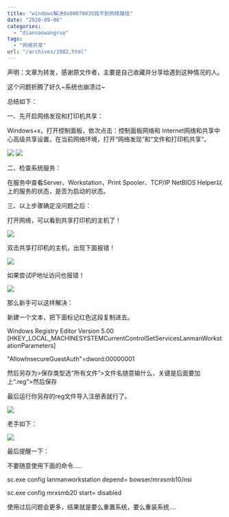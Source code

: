 ```yaml
---
title: "windows解决0x80070035找不到网络路径"
date: "2020-09-06"
categories: 
  - "diannaowangruo"
tags: 
  - "网络共享"
url: "/archives/1802.html"
---
```


声明：文章为转发，感谢原文作者，主要是自己收藏并分享给遇到这种情况的人。

这个问题折腾了好久~系统也崩溃过~

总结如下：

一、先开启网络发现和打印机共享：

Windows+x，打开控制面板，依次点击：控制面板网络和 Internet网络和共享中心高级共享设置，在当前网络环境，打开“网络发现”和“文件和打印机共享“。

![](https://img-cloud.zhoujie218.top/wp-content/uploads/2020/09/unnamed-file-7-1.png) [![](https://img-cloud.zhoujie218.top/wp-content/uploads/2020/09/unnamed-file-8-1024x579.png)](https://img-cloud.zhoujie218.top/wp-content/uploads/2020/09/unnamed-file-8.png)

二、检查系统服务：

在服务中查看Server、Workstation，Print Spooler、TCP/IP NetBIOS Helper以上的服务的状态，是否为启动的状态。

三、以上步骤确定没问题之后：

打开网络，可以看到共享打印机的主机了！

[![](https://img-cloud.zhoujie218.top/wp-content/uploads/2020/09/unnamed-file-9.png)](https://img-cloud.zhoujie218.top/wp-content/uploads/2020/09/unnamed-file-9.png)

双击共享打印机的主机，出现下面报错！

[![](https://img-cloud.zhoujie218.top/wp-content/uploads/2020/09/unnamed-file-10.png)](https://img-cloud.zhoujie218.top/wp-content/uploads/2020/09/unnamed-file-10.png)

如果尝试IP地址访问也报错！

[![](https://img-cloud.zhoujie218.top/wp-content/uploads/2020/09/unnamed-file-11.png)](https://img-cloud.zhoujie218.top/wp-content/uploads/2020/09/unnamed-file-11.png)

那么新手可以这样解决：

新建一个文本，把下面标记红色这段复制进去。

Windows Registry Editor Version 5.00 \[HKEY\_LOCAL\_MACHINESYSTEMCurrentControlSetServicesLanmanWorkstationParameters\]

"AllowInsecureGuestAuth"=dword:00000001

然后另存为>保存类型选“所有文件”>文件名随意输什么，关键是后面要加上“.reg”>然后保存

最后运行你另存的reg文件导入注册表就行了。

[![](https://img-cloud.zhoujie218.top/wp-content/uploads/2020/09/unnamed-file-12.png)](https://img-cloud.zhoujie218.top/wp-content/uploads/2020/09/unnamed-file-12.png)

老手如下：

[![](https://img-cloud.zhoujie218.top/wp-content/uploads/2020/09/unnamed-file-13.png)](https://img-cloud.zhoujie218.top/wp-content/uploads/2020/09/unnamed-file-13.png)

最后提醒一下：

不要随意使用下面的命令.....

sc.exe config lanmanworkstation depend= bowser/mrxsmb10/nsi

sc.exe config mrxsmb20 start= disabled

使用过后问题会更多，结果就是要么重置系统，要么重装系统....
